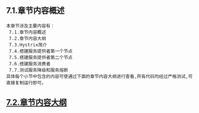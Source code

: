 
## 7.1.章节内容概述
    本章节涉及主要内容有：
     7.1.章节内容概述
     7.2.章节内容大纲
     7.3.Hystrix简介
     7.4.搭建服务提供者第一个节点
     7.5.搭建服务提供者第二个节点
     7.6.搭建服务消费者
     7.7.测试服务降级和服务熔断
	具体每个小节中包含的内容可使通过下面的章节内容大纲进行查看,所有代码均经过严格测试,可直接复制运行即可。

## <a href="/enhance/markmap/backend/springcloud/springcloud-eureka/chapter/springcloud-eureka-outline5-chapter7.html" target="_blank">7.2.章节内容大纲</a>

<Markmap localtion="/enhance/markmap/backend/springcloud/springcloud-eureka/chapter/springcloud-eureka-outline5-chapter7.html" height="500rem"/>


